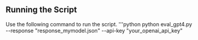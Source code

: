 ## Running the Script

Use the following command to run the script.
'''python
python eval_gpt4.py --response "response_mymodel.json" --api-key "your_openai_api_key"

